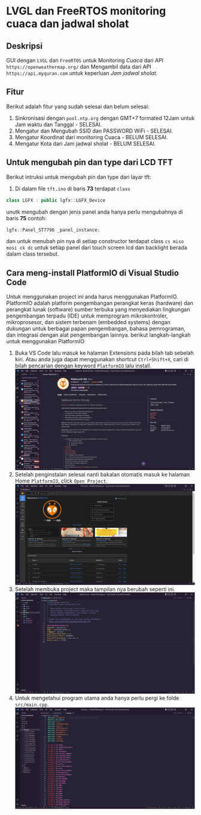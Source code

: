 # LVGL dan FreeRTOS monitoring cuaca dan jadwal sholat

## Deskripsi
GUI dengan `LVGL` dan `FreeRTOS` untuk Monitoring _Cuaca_ dari API `https://openweathermap.org/`
dan Mengambil data dari API `https://api.myquran.com` untuk keperluan *Jam jadwal sholat*.

## Fitur
Berikut adalah fitur yang sudah selesai dan belum selesai:
  1. Sinkronisasi dengan `pool.ntp.org` dengan GMT+7 formated 12Jam untuk Jam waktu dan Tanggal - SELESAI.
  2. Mengatur dan Mengubah SSID dan PASSWORD WiFi - SELESAI.
  3. Mengatur Koordinat dari monitoring Cuaca - BELUM SELESAI.
  4. Mengatur Kota dari Jam jadwal sholat - BELUM SELESAI.

## Untuk mengubah pin dan type dari LCD TFT
Berikut intruksi untuk mengubah pin dan type dari layar tft:
  1. Di dalam file `tft.ino` di baris **73** terdapat `class` 
   ```cpp 
   class LGFX : public lgfx::LGFX_Device
   ```
  unutk mengubah dengan jenis panel anda hanya perlu mengubahnya di baris **75** contoh:
  ```cpp
  lgfx::Panel_ST7796 _panel_instance;
  ```
  dan untuk menubah pin nya di setiap constructor terdapat class `cs miso mosi ck dc` untuk setiap panel dari touch screen lcd dan backlight berada dalam class tersebut.
  
## Cara meng-install PlatformIO di Visual Studio Code

Untuk menggunakan project ini anda harus menggunakan PlatformIO. PlatformIO adalah platform pengembangan perangkat keras (hardware) dan perangkat lunak (software) sumber terbuka yang menyediakan lingkungan pengembangan terpadu (IDE) untuk memprogram mikrokontroler, mikroprosesor, dan sistem terbenam (embedded systems) dengan dukungan untuk berbagai papan pengembangan, bahasa pemrograman, dan integrasi dengan alat pengembangan lainnya.
berikut langkah-langkah untuk menggunakan PlatformIO
1. Buka VS Code lalu masuk ke halaman Extensions pada bilah tab sebelah kiri. Atau anda juga dapat menggunakan shortcut `Ctrl+Shift+X`, cari di bilah pencarian dengan keyword `PlatformIO` lalu install.
![Instal Extensions PlatformIO pada VS Code kalian](media/Screenshot%20(16).png)
2. Setelah penginstalan selesai nanti bakalan otomatis masuk ke halaman Home `PlatformIO`, click `Open Project`.
   ![PlatformIO](media/Screenshot%20(17).png)
3. Setelah membuka project maka tampilan nya berubah seperti ini.
   ![Opened Project](media/Screenshot%20(19).png)
4. Untuk mengetahui program utama anda hanya perlu pergi ke folde `src/main.cpp`.
   ![main.cpp](media/Screenshot%20(18).png)